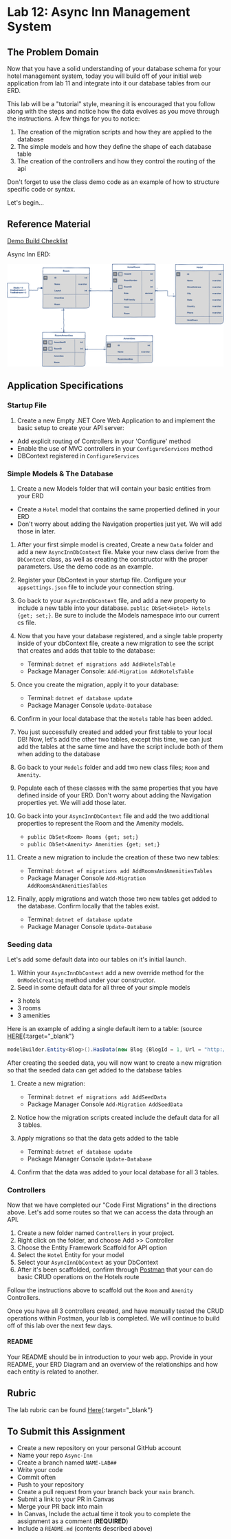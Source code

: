 # Lab 12: Async Inn Management System

## The Problem Domain

Now that you have a solid understanding of your database schema for your hotel management system, today you will build off of your initial web application from lab 11 and integrate into it our database tables from our ERD.

This lab will be a "tutorial" style, meaning it is encouraged that you follow along with the steps and notice how the data evolves as you move through the instructions. A few things for you to notice:

1. The creation of the migration scripts and how they are applied to the database
1. The simple models and how they define the shape of each database table
1. The creation of the controllers and how they control the routing of the api

Don't forget to use the class demo code as an example of how to structure specific code or syntax.

Let's begin...

## Reference Material

[Demo Build Checklist](../resources/ef-web-app.md)

Async Inn ERD:

![Async Inn ERD](./async-inn-erd.png)

## Application Specifications

### Startup File

1. Create a new Empty .NET Core Web Application to and implement the basic setup to create your API server:

- Add explicit routing of Controllers in your 'Configure' method
- Enable the use of MVC controllers in your `ConfigureServices` method
- DBContext registered in `ConfigureServices`

### Simple Models & The Database

1. Create a new Models folder that will contain your basic entities from your ERD

- Create a `Hotel` model that contains the same propertied defined in your ERD
- Don't worry about adding the Navigation properties just yet. We will add those in later.

1. After your first simple model is created, Create a new `Data` folder and add a new `AsyncInnDbContext` file. Make your new class derive from the `DbContext` class, as well as creating the constructor with the proper parameters. Use the demo code as an example.

1. Register your DbContext in your startup file. Configure your `appsettings.json` file to include your connection string.

1. Go back to your `AsyncInnDbContext` file, and add a new property to include a new table into your database. `public DbSet<Hotel> Hotels {get; set;}`. Be sure to include the Models namespace into our current cs file.

1. Now that you have your database registered, and a single table property inside of your dbContext file, create a new migration to see the script that creates and adds that table to the database:
    - Terminal: `dotnet ef migrations add AddHotelsTable`
    - Package Manager Console: `Add-Migration AddHotelsTable`

1. Once you create the migration, apply it to your database:
    - Terminal: `dotnet ef database update`
    - Package Manager Console `Update-Database`

1. Confirm in your local database that the `Hotels` table has been added.

1. You just successfully created and added your first table to your local DB! Now, let's add the other two tables, except this time, we can just add the tables at the same time and have the script include both of them when adding to the database

1. Go back to your `Models` folder and add two new class files; `Room` and `Amenity`.

1. Populate each of these classes with the same properties that you have defined inside of your ERD. Don't worry about adding the Navigation properties yet. We will add those later.

1. Go back into your `AsyncInnDbContext` file and add the two additional properties to represent the Room and the Amenity models.
    - `public DbSet<Room> Rooms {get; set;}`
    - `public DbSet<Amenity> Amenities {get; set;}`

1. Create a new migration to include the creation of these two new tables:
    - Terminal: `dotnet ef migrations add AddRoomsAndAmenitiesTables`
    - Package Manager Console `Add-Migration AddRoomsAndAmenitiesTables`

1. Finally, apply migrations and watch those two new tables get added to the database. Confirm locally that the tables exist.
    - Terminal: `dotnet ef database update`
    - Package Manager Console `Update-Database`

### Seeding data

Let's add some default data into our tables on it's initial launch.

1. Within your `AsyncInnDbContext` add a new override method for the `OnModelCreating` method under your constructor.
1. Seed in some default data for all three of your simple models

- 3 hotels
- 3 rooms
- 3 amenities

Here is an example of adding a single default item to a table: (source [HERE](https://docs.microsoft.com/en-us/ef/core/modeling/data-seeding){:target="_blank"}

```csharp
modelBuilder.Entity<Blog>().HasData(new Blog {BlogId = 1, Url = "http://sample.com"});
```

After creating the seeded data, you will now want to create a new migration so that the seeded data can get added to the database tables

1. Create a new migration:
    - Terminal: `dotnet ef migrations add AddSeedData`
    - Package Manager Console `Add-Migration AddSeedData`

1. Notice how the migration scripts created include the default data for all 3 tables.

1. Apply migrations so that the data gets added to the table
    - Terminal: `dotnet ef database update`
    - Package Manager Console `Update-Database`

1. Confirm that the data was added to your local database for all 3 tables.

### Controllers

Now that we have completed our "Code First Migrations" in the directions above. Let's add some routes so that we can access the data through an API.

1. Create a new folder named `Controllers` in your project.
1. Right click on the folder, and choose Add >> Controller
1. Choose the Entity Framework Scaffold for API option
1. Select the `Hotel` Entity for your model
1. Select your `AsyncInnDbContext` as your DbContext
1. After it's been scaffolded, confirm through [Postman](https://www.postman.com/download) that your can do basic CRUD operations on the Hotels route

Follow the instructions above to scaffold out the `Room` and `Amenity` Controllers.

Once you have all 3 controllers created, and have manually tested the CRUD operations within Postman, your lab is completed. We will continue to build off of this lab over the next few days.

#### README

Your README should be in introduction to your web app. Provide in your README, your ERD Diagram and an overview of the relationships and how each entity is related to another.

## Rubric

The lab rubric can be found [Here](../../resources/rubric){:target="_blank"}

## To Submit this Assignment

- Create a new repository on your personal GitHub account
- Name your repo `Async-Inn`
- Create a branch named `NAME-LAB##`
- Write your code
- Commit often
- Push to your repository
- Create a pull request from your branch back your `main` branch.
- Submit a link to your PR in Canvas
- Merge your PR back into main
- In Canvas, Include the actual time it took you to complete the assignment as a comment (**REQUIRED**)
- Include a `README.md` (contents described above)
